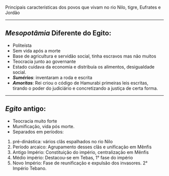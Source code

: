 
Principais características dos povos que vivam no rio Nilo, tigre, Eufrates e Jordão

---

## ***Mesopotâmia*** Diferente do Egito:

- Politeísta
- Sem vida após a morte
- Base de agricultura e servidão social, tinha escravos mas não muitos
- Teocracia junto ao governante 
- Estado cuidava da economia e distribuía os alimentos, desigualdade social.
- ***Sumérios***: inventaram a roda e escrita
- ***Amoritas***: Rei criou o código de Hamurabi primeiras leis escritas, tirando o poder do judiciário e concretizando a justiça de certa forma. 

---

## ***Egito*** antigo:

- Teocracia muito forte
- Mumificação, vida pós morte. 
- Separados em períodos:
1. pré-dinástica: vários clãs espalhados no rio Nilo
2. Período arcaico:  Agrupamento desses clãs e unificação em Mênfis
3. Antigo Império: Constituição do império, centralização em Mênfis
4. Médio império: Destacou-se em Tebas, 1° fase do império
5. Novo Império: Fase de reunificação e expulsão dos invasores. 2° Império Tebano.


